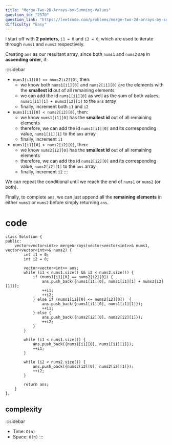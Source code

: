 ```yaml
---
title: "Merge-Two-2D-Arrays-by-Summing-Values"
question_id: "2570"
question_link: "https://leetcode.com/problems/merge-two-2d-arrays-by-summing-values/"
difficulty: "Easy"
---
```


I start off with **2 pointers**, `i1 = 0` and `i2 = 0`, which are used to iterate through `nums1` and `nums2` respectively.

Creating `ans` as our resultant array, since both `nums1` and `nums2` are in **ascending order**, if:

:::sidebar
- `nums1[i1][0] == nums2[i2][0]`, then:
    - we know both `nums1[i1][0]` and `nums2[i1][0]` are the elements with the **smallest id** out of all remaining elements
    - we can add the id `nums1[i1][0]` as well as the sum of both values, `nums1[i1][1] + nums2[i2][1]` to the `ans` array
    - finally, increment both `i1` and `i2`
- `nums1[i1][0] < nums2[i2][0]`, then:
    - we know `nums1[i1][0]` has the **smallest id** out of all remaining elements
    - therefore, we can add the id `nums1[i1][0]` and its corresponding value, `nums1[i1][1]` to the `ans` array
    - finally, increment `i1`
- `nums1[i1][0] > nums2[i2][0]`, then:
    - we know `nums2[i2][0]` has the **smallest id** out of all remaining elements
    - therefore, we can add the id `nums2[i2][0]` and its corresponding value, `nums2[i2][1]` to the `ans` array
    - finally, increment `i2`
:::

We can repeat the conditional until we reach the end of `nums1` or `nums2` (or both).

Finally, to complete `ans`, we can just append all the **remaining elements** in either `nums1` or `nums2`
before simply returning `ans`.

# cod<span>e</span>

```{.cpp}
class Solution {
public:
    vector<vector<int>> mergeArrays(vector<vector<int>>& nums1, vector<vector<int>>& nums2) {
        int i1 = 0;
        int i2 = 0;

        vector<vector<int>> ans;
        while (i1 < nums1.size() && i2 < nums2.size()) {
            if (nums1[i1][0] == nums2[i2][0]) {
                ans.push_back({nums1[i1][0], nums1[i1][1] + nums2[i2][1]});
                ++i1;
                ++i2;
            } else if (nums1[i1][0] <= nums2[i2][0])  {
                ans.push_back({nums1[i1][0], nums1[i1][1]});
                ++i1;
            } else {
                ans.push_back({nums2[i2][0], nums2[i2][1]});
                ++i2;
            }
        }

        while (i1 < nums1.size()) {
            ans.push_back({nums1[i1][0], nums1[i1][1]});
            ++i1;
        }
        
        while (i2 < nums2.size()) {
            ans.push_back({nums2[i2][0], nums2[i2][1]});
            ++i2;
        }

        return ans;
    }
};
```

## complexit<span>y</span>

:::sidebar
- Time: `O(n)`
- Space: `O(n)`
:::

